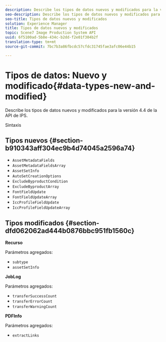 ```yaml
---
description: Describe los tipos de datos nuevos y modificados para la versión 4.4 de la API de IPS.
seo-description: Describe los tipos de datos nuevos y modificados para la versión 4.4 de la API de IPS.
seo-title: Tipos de datos nuevos y modificados
solution: Experience Manager
title: Tipos de datos nuevos y modificados
topic: Scene7 Image Production System API
uuid: 6f5100ad-5b8e-434c-b2dd-f2e01f304b2f
translation-type: tm+mt
source-git-commit: 7bc7b3a86fbcdc57cfdc31745fae3afc06e44b15

---
```



# Tipos de datos: Nuevo y modificado{#data-types-new-and-modified}

Describe los tipos de datos nuevos y modificados para la versión 4.4 de la API de IPS.

Sintaxis

## Tipos nuevos {#section-b910343aff304ec9b4d74045a2596a74}

* `AssetMetadataFields`
* `AssetMetadataFieldsArray`
* `AssetSetInfo`
* `AutoSetCreationOptions`
* `ExcludeByproductCondition`
* `ExcludeByproductArray`
* `FontFieldUpdate`
* `FontFieldUpdateArray`
* `IccProfileFieldUpdate`
* `IccProfileFieldUpdateArray`

## Tipos modificados {#section-dfd062062ad444b0876bbc951fb1560c}

**Recurso**

Parámetros agregados:

* `subtype`
* `assetSetInfo`

**JobLog**

Parámetros agregados:

* `transferSuccessCount`
* `transferErrorCount`
* `transferWarningCount`

**PDFInfo**

Parámetros agregados:

* `extractLinks`

